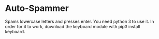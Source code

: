 # Auto-Spammer
Spams lowercase letters and presses enter.
You need python 3 to use it.
In order for it to work, download the keyboard module with pip3 install keyboard.
